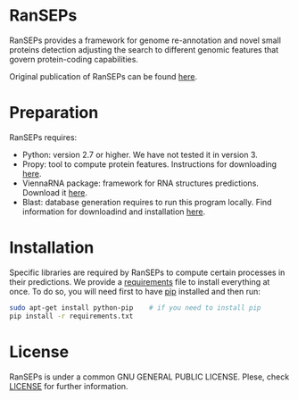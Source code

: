 # RanSEPs
RanSEPs provides a framework for genome re-annotation and novel small proteins detection adjusting the search to different genomic features that govern protein-coding capabilities.

Original publication of RanSEPs can be found [here](XXXXX).

# Preparation

RanSEPs requires:
  - Python: version 2.7 or higher. We have not tested it in version 3.
  - Propy: tool to compute protein features. Instructions for downloading [here](https://www.researchgate.net/publication/235922761_UserGuide_for_propy).
  - ViennaRNA package: framework for RNA structures predictions. Download it [here](https://www.tbi.univie.ac.at/RNA/).
  - Blast: database generation requires to run this program locally. Find information for downloadind and installation [here](https://www.ncbi.nlm.nih.gov/guide/howto/run-blast-local/).

# Installation

Specific libraries are required by RanSEPs to compute certain processes in their predictions. We provide a [requirements](./requirements.txt) file to install everything at once. To do so, you will need first to have [pip](https://pip.pypa.io/en/stable/installing/) installed and then run:

```bash
sudo apt-get install python-pip    # if you need to install pip
pip install -r requirements.txt
```



# License

RanSEPs is under a common GNU GENERAL PUBLIC LICENSE. Plese, check [LICENSE](./LICENSE) for further information. 
